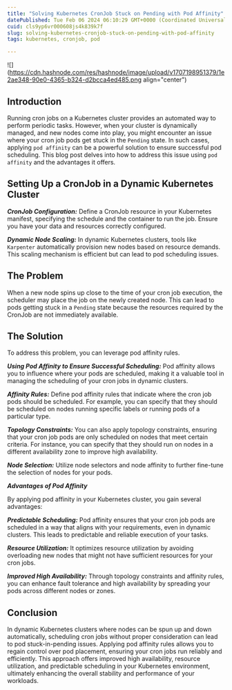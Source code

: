 ```yaml
---
title: "Solving Kubernetes CronJob Stuck on Pending with Pod Affinity"
datePublished: Tue Feb 06 2024 06:10:29 GMT+0000 (Coordinated Universal Time)
cuid: cls9yp6vr000608js4k839k7f
slug: solving-kubernetes-cronjob-stuck-on-pending-with-pod-affinity
tags: kubernetes, cronjob, pod

---
```


![](https://cdn.hashnode.com/res/hashnode/image/upload/v1707198951379/1e2ae348-90e0-4365-b324-d2bcca4ed485.png align="center")

## Introduction

Running cron jobs on a Kubernetes cluster provides an automated way to perform periodic tasks. However, when your cluster is dynamically managed, and new nodes come into play, you might encounter an issue where your cron job pods get stuck in the `Pending` state. In such cases, applying `pod affinity` can be a powerful solution to ensure successful pod scheduling. This blog post delves into how to address this issue using `pod affinity` and the advantages it offers.

## Setting Up a CronJob in a Dynamic Kubernetes Cluster

***CronJob Configuration:*** Define a CronJob resource in your Kubernetes manifest, specifying the schedule and the container to run the job. Ensure you have your data and resources correctly configured.

***Dynamic Node Scaling:*** In dynamic Kubernetes clusters, tools like `Karpenter` automatically provision new nodes based on resource demands. This scaling mechanism is efficient but can lead to pod scheduling issues.

## The Problem

When a new node spins up close to the time of your cron job execution, the scheduler may place the job on the newly created node. This can lead to pods getting stuck in a `Pending` state because the resources required by the CronJob are not immediately available.

## The Solution

To address this problem, you can leverage pod affinity rules.

***Using Pod Affinity to Ensure Successful Scheduling:*** Pod affinity allows you to influence where your pods are scheduled, making it a valuable tool in managing the scheduling of your cron jobs in dynamic clusters.

***Affinity Rules:*** Define pod affinity rules that indicate where the cron job pods should be scheduled. For example, you can specify that they should be scheduled on nodes running specific labels or running pods of a particular type.

***Topology Constraints:*** You can also apply topology constraints, ensuring that your cron job pods are only scheduled on nodes that meet certain criteria. For instance, you can specify that they should run on nodes in a different availability zone to improve high availability.

***Node Selection:*** Utilize node selectors and node affinity to further fine-tune the selection of nodes for your pods.

***Advantages of Pod Affinity***

By applying pod affinity in your Kubernetes cluster, you gain several advantages:

***Predictable Scheduling:*** Pod affinity ensures that your cron job pods are scheduled in a way that aligns with your requirements, even in dynamic clusters. This leads to predictable and reliable execution of your tasks.

***Resource Utilization:*** It optimizes resource utilization by avoiding overloading new nodes that might not have sufficient resources for your cron jobs.

***Improved High Availability:*** Through topology constraints and affinity rules, you can enhance fault tolerance and high availability by spreading your pods across different nodes or zones.

## Conclusion

In dynamic Kubernetes clusters where nodes can be spun up and down automatically, scheduling cron jobs without proper consideration can lead to pod stuck-in-pending issues. Applying pod affinity rules allows you to regain control over pod placement, ensuring your cron jobs run reliably and efficiently. This approach offers improved high availability, resource utilization, and predictable scheduling in your Kubernetes environment, ultimately enhancing the overall stability and performance of your workloads.